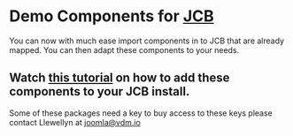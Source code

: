 # Demo Components for [JCB](https://github.com/vdm-io/Joomla-Component-Builder)

You can now with much ease import components in to JCB that are already mapped. You can then adapt these components to your needs.

## Watch [this tutorial](https://youtu.be/lkE0ZiSWufg) on how to add these components to your JCB install.

Some of these packages need a key to buy access to these keys please contact Llewellyn at [joomla@vdm.io](mailto:joomla@vdm.io)
